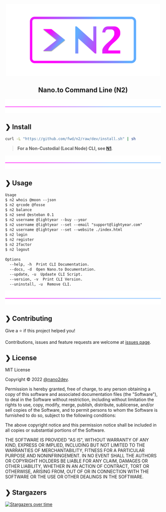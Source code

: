 <p align="center">
  <img src="https://github.com/fwd/n2/raw/master/.github/banner.png" alt="Prompts" width="500" />
</p>

<h2 align="center">Nano.to Command Line (N2)</h2>

![line](https://github.com/fwd/n2/raw/master/.github/line.png)

## ❯ Install

```bash
curl -L "https://github.com/fwd/n2/raw/dev/install.sh" | sh
```
> **For a Non-Custodial (Local Node) CLI, see [N1](https://github.com/fwd/n1)**.


![line](https://github.com/fwd/n2/raw/master/.github/line.png)

## ❯ Usage

```
Usage
$ n2 whois @moon --json
$ n2 qrcode @fosse
$ n2 balance
$ n2 send @esteban 0.1
$ n2 username @lightyear --buy --year
$ n2 username @lightyear --set --email "support@lightyear.com"
$ n2 username @lightyear --set --website ./index.html
$ n2 login
$ n2 register 
$ n2 2factor
$ n2 logout

Options
  --help, -h  Print CLI Documentation.
  --docs, -d  Open Nano.to Documentation.
  --update, -u  Updaate CLI Script.
  --version, -v  Print CLI Version.
  --uninstall, -u  Remove CLI.
```

![line](https://github.com/fwd/n2/raw/master/.github/line.png)

## ❯ Contributing

Give a ⭐️ if this project helped you!

Contributions, issues and feature requests are welcome at [issues page](https://github.com/fwd/n2/issues).

## ❯ License

MIT License

Copyright © 2022 [@nano2dev](https://twitter.com/nano2dev).

Permission is hereby granted, free of charge, to any person obtaining a copy
of this software and associated documentation files (the "Software"), to deal
in the Software without restriction, including without limitation the rights
to use, copy, modify, merge, publish, distribute, sublicense, and/or sell
copies of the Software, and to permit persons to whom the Software is
furnished to do so, subject to the following conditions:

The above copyright notice and this permission notice shall be included in all
copies or substantial portions of the Software.

THE SOFTWARE IS PROVIDED "AS IS", WITHOUT WARRANTY OF ANY KIND, EXPRESS OR
IMPLIED, INCLUDING BUT NOT LIMITED TO THE WARRANTIES OF MERCHANTABILITY,
FITNESS FOR A PARTICULAR PURPOSE AND NONINFRINGEMENT. IN NO EVENT SHALL THE
AUTHORS OR COPYRIGHT HOLDERS BE LIABLE FOR ANY CLAIM, DAMAGES OR OTHER
LIABILITY, WHETHER IN AN ACTION OF CONTRACT, TORT OR OTHERWISE, ARISING FROM,
OUT OF OR IN CONNECTION WITH THE SOFTWARE OR THE USE OR OTHER DEALINGS IN THE
SOFTWARE.

## ❯ Stargazers

[![Stargazers over time](https://starchart.cc/fwd/n2.svg)](https://github.com/fwd/n2)
